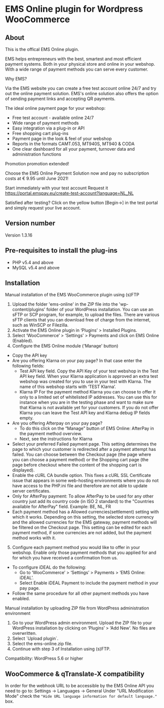 # EMS Online plugin for Wordpress WooCommerce

## About

This is the offical EMS Online plugin.

EMS helps entrepreneurs with the best, smartest and most efficient payment systems. Both
in your physical store and online in your webshop. With a wide range of payment methods
you can serve every customer.

Why EMS?

Via the EMS website you can create a free test account online 24/7 and try out the online
payment solution. EMS's online solution also offers the option of sending payment links and
accepting QR payments.

The ideal online payment page for your webshop:

- Free test account - available online 24/7
- Wide range of payment methods
- Easy integration via a plug-in or API
- Free shopping cart plug-ins
- Payment page in the look & feel of your webshop
- Reports in the formats CAMT.053, MT940S, MT940 & CODA
- One clear dashboard for all your payment, turnover data and administration functions

Promotion promotion extended!

Choose the EMS Online Payment Solution now
and pay no subscription costs at € 9.95 until June 2021!

Start immediately with your test account
Request it https://portal.emspay.eu/create-test-account?language=NL_NL

Satisfied after testing?
Click on the yellow button [Begin→]
in the test portal and
simply request your live account.

## Version number

Version 1.3.16

## Pre-requisites to install the plug-ins

- PHP v5.4 and above
- MySQL v5.4 and above

## Installation

Manual installation of the EMS WooCommerce plugin using (s)FTP

1. Upload the folder 'ems-online' in the ZIP file into the 'wp-content/plugins' folder of your WordPress installation.
   You can use an sFTP or SCP program, for example, to upload the files. There are various sFTP clients that you can download free of charge from the internet, such as WinSCP or Filezilla.
2. Activate the EMS Online plugin in ‘Plugins’ > Installed Plugins.
3. Select ‘WooCommerce’ > ‘Settings’ > Payments and click on EMS Online (Enabled).
4. Configure the EMS Online module ('Manage' button)

- Copy the API key
- Are you offering Klarna on your pay page? In that case enter the following fields:
  - Test API key field. Copy the API Key of your test webshop in the Test API key field.
    When your Klarna application is approved an extra test webshop was created for you to use in your test with Klarna. The name of this webshop starts with ‘TEST Klarna’.
  - Klarna IP
    For the payment method Klarna you can choose to offer it only to a limited set of whitelisted IP addresses. You can use this for instance when you are in the testing phase and want to make sure that Klarna is not available yet for your customers.
    If you do not offer Klarna you can leave the Test API key and Klarna debug IP fields empty.
- Are you offering Afterpay on your pay page?
  - To do this click on the “Manage” button of EMS Online: AfterPay in the payment method overview.
  - Next, see the instructions for Klarna
- Select your preferred Failed payment page. This setting determines the page to which your customer is redirected after a payment attempt has failed. You can choose between the Checkout page (the page where you can choose a payment method) or the Shopping cart page (the page before checkout where the content of the shopping cart is displayed).
- Enable the cURL CA bundle option.
  This fixes a cURL SSL Certificate issue that appears in some web-hosting environments where you do not have access to the PHP.ini file and therefore are not able to update server certificates.
- Only for AfterPay payment: To allow AfterPay to be used for any other country just add its country code (in ISO 2 standard) to the "Countries available for AfterPay" field. Example: BE, NL, FR
- Each payment method has a Allowed currencies(settlement) setting with which it works. Depending on this setting, the selected store currency and the allowed currencies for the EMS gateway, payment methods will be filtered on the Checkout page. This setting can be edited for each payment method, if some currencies are not added, but the payment method works with it.

5. Configure each payment method you would like to offer in your webshop.
   Enable only those payment methods that you applied for and for which you have received a confirmation from us.

- To configure iDEAL do the following:
  - Go to ‘WooCommerce’ > ‘Settings’ > Payments > ‘EMS Online: iDEAL’.
  - Select Enable iDEAL Payment to include the payment method in your pay page.
- Follow the same procedure for all other payment methods you have enabled.

Manual installation by uploading ZIP file from WordPress administration environment

1. Go to your WordPress admin environment. Upload the ZIP file to your WordPress installation by clicking on ‘Plugins’ > ‘Add New’. No files are overwritten.
2. Select ´Upload plugin´.
3. Select the ems-online.zip file.
4. Continue with step 3 of Installation using (s)FTP.

Compatibility: WordPress 5.6 or higher

## WooCommerce & qTranslate-X compatibility

In order for the webhook URL to be accessible by the EMS Online API you need to go to: Settings -> Languages -> General
Under "URL Modification Mode" check the `"Hide URL language information for default language."` box.
